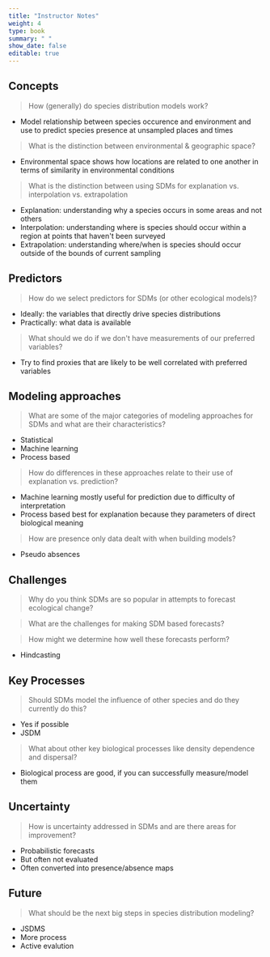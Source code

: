 ```yaml
---
title: "Instructor Notes"
weight: 4
type: book
summary: " "
show_date: false
editable: true
---
```


## Concepts

> How (generally) do species distribution models work?

* Model relationship between species occurence and environment and use to predict species presence at unsampled places and times

> What is the distinction between environmental & geographic space?

* Environmental space shows how locations are related to one another in terms of similarity in environmental conditions
  
> What is the distinction between using SDMs for explanation vs. interpolation vs. extrapolation

* Explanation: understanding why a species occurs in some areas and not others
* Interpolation: understanding where is species should occur within a region at points that haven't been surveyed
* Extrapolation: understanding where/when is species should occur outside of the bounds of current sampling

## Predictors

> How do we select predictors for SDMs (or other ecological models)?

* Ideally: the variables that directly drive species distributions
* Practically: what data is available

> What should we do if we don't have measurements of our preferred variables?

* Try to find proxies that are likely to be well correlated with preferred variables

## Modeling approaches

> What are some of the major categories of modeling approaches for SDMs and what
  are their characteristics?

* Statistical
* Machine learning
* Process based

> How do differences in these approaches relate to their use of explanation vs. prediction?

* Machine learning mostly useful for prediction due to difficulty of interpretation
* Process based best for explanation because they parameters of direct biological meaning

> How are presence only data dealt with when building models?

* Pseudo absences

## Challenges

> Why do you think SDMs are so popular in attempts to forecast ecological change?

> What are the challenges for making SDM based forecasts?

> How might we determine how well these forecasts perform?

* Hindcasting

## Key Processes

> Should SDMs model the influence of other species and do they currently do this?

* Yes if possible
* JSDM

> What about other key biological processes like density dependence and dispersal?

* Biological process are good, if you can successfully measure/model them

## Uncertainty

> How is uncertainty addressed in SDMs and are there areas for improvement?

* Probabilistic forecasts
* But often not evaluated
* Often converted into presence/absence maps

## Future

> What should be the next big steps in species distribution modeling?

* JSDMS
* More process
* Active evalution